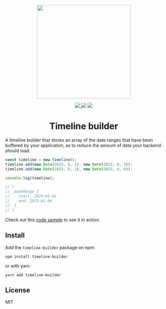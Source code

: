 <p align="center">
    <img src="https://github.com/dimesoftware/timelinebuilderjs/raw/master/assets/logo.png" height="300">
</p>

<p align="center">
    <a href="https://www.npmjs.com/package/timeline-builder"> 
        <img src="https://img.shields.io/npm/v/timeline-builder?style=flat-square" />
    </a>
    <img src="https://img.shields.io/npm/l/timeline-builder?style=flat-square" />
    <img src="https://img.shields.io/badge/PRs-welcome-green.svg?style=flat-square" />
</p>

<h1 align="center">Timeline builder</h1>

A timeline builder that stores an array of the date ranges that have been buffered by your application, as to reduce the amount of data your backend should load.

```javascript
const timeline = new Timeline();
timeline.add(new Date(2023, 0, 1), new Date(2023, 0, 3));
timeline.add(new Date(2023, 0, 2), new Date(2023, 0, 6));

console.log(timeline);

// [
//  DateRange {
//    start: 2023-01-01
//    end: 2023-01-06
//  }
// ]
```

Check out this [code sample](https://stackblitz.com/edit/js-yilpbp?file=index.js) to see it in action.

## Install

Add the `timeline-builder` package on npm:

```
npm install timeline-builder
```

or with yarn

```
yarn add timeline-builder
```

## License

MIT
